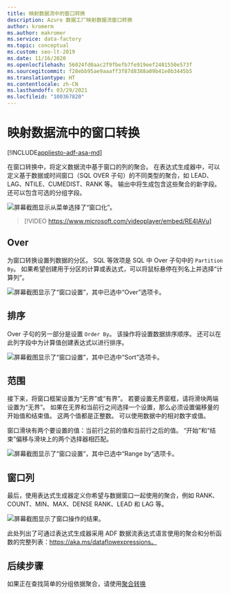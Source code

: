 ```yaml
---
title: 映射数据流中的窗口转换
description: Azure 数据工厂映射数据流窗口转换
author: kromerm
ms.author: makromer
ms.service: data-factory
ms.topic: conceptual
ms.custom: seo-lt-2019
ms.date: 11/16/2020
ms.openlocfilehash: 56024fd0aac2f9fbefb7fe919eef2481550e573f
ms.sourcegitcommit: f28ebb95ae9aaaff3f87d8388a09b41e0b3445b5
ms.translationtype: HT
ms.contentlocale: zh-CN
ms.lasthandoff: 03/29/2021
ms.locfileid: "100367820"
---
```

# <a name="window-transformation-in-mapping-data-flow"></a>映射数据流中的窗口转换

[!INCLUDE[appliesto-adf-asa-md](includes/appliesto-adf-asa-md.md)]

在窗口转换中，将定义数据流中基于窗口的列的聚合。 在表达式生成器中，可以定义基于数据或时间窗口（SQL OVER 子句）的不同类型的聚合，如 LEAD、LAG、NTILE、CUMEDIST、RANK 等。 输出中将生成包含这些聚合的新字段。 还可以包含可选的分组字段。

![屏幕截图显示从菜单选择了“窗口化”。](media/data-flow/windows1.png "windows 1")

> [!VIDEO https://www.microsoft.com/videoplayer/embed/RE4IAVu]

## <a name="over"></a>Over
为窗口转换设置列数据的分区。 SQL 等效项是 SQL 中 Over 子句中的 ```Partition By```。 如果希望创建用于分区的计算或表达式，可以将鼠标悬停在列名上并选择“计算列”。

![屏幕截图显示了“窗口设置”，其中已选中“Over”选项卡。](media/data-flow/windows4.png "windows 4")

## <a name="sort"></a>排序
Over 子句的另一部分是设置 ```Order By```。 该操作将设置数据排序顺序。 还可以在此列字段中为计算值创建表达式以进行排序。

![屏幕截图显示了“窗口设置”，其中已选中“Sort”选项卡。](media/data-flow/windows5.png "windows 5")

## <a name="range-by"></a>范围
接下来，将窗口框架设置为“无界”或“有界”。 若要设置无界窗框，请将滑块两端设置为“无界”。 如果在无界和当前行之间选择一个设置，那么必须设置偏移量的开始值和结束值。 这两个值都是正整数。 可以使用数据中的相对数字或值。

窗口滑块有两个要设置的值：当前行之前的值和当前行之后的值。 “开始”和“结束”偏移与滑块上的两个选择器相匹配。

![屏幕截图显示了“窗口设置”，其中已选中“Range by”选项卡。](media/data-flow/windows6.png "windows 6")

## <a name="window-columns"></a>窗口列
最后，使用表达式生成器定义你希望与数据窗口一起使用的聚合，例如 RANK、COUNT、MIN、MAX、DENSE RANK、LEAD 和 LAG 等。

![屏幕截图显示了窗口操作的结果。](media/data-flow/windows7.png "windows 7")

此处列出了可通过表达式生成器采用 ADF 数据流表达式语言使用的聚合和分析函数的完整列表：https://aka.ms/dataflowexpressions。

## <a name="next-steps"></a>后续步骤

如果正在查找简单的分组依据聚合，请使用[聚合转换](data-flow-aggregate.md)
